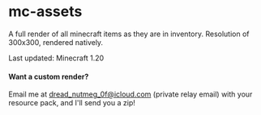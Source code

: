 # mc-assets
A full render of all minecraft items as they are in inventory. Resolution of 300x300, rendered natively.

Last updated: Minecraft 1.20

#### Want a custom render?
Email me at dread_nutmeg_0f@icloud.com (private relay email) with your resource pack, and I'll send you a zip!